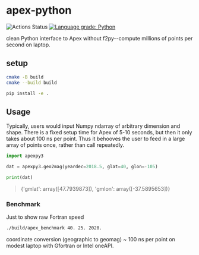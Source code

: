 # apex-python

![Actions Status](https://github.com/space-physics/apex-python/workflows/ci/badge.svg)
[![Language grade: Python](https://img.shields.io/lgtm/grade/python/g/space-physics/apex-python.svg?logo=lgtm&logoWidth=18)](https://lgtm.com/projects/g/space-physics/apex-python/context:python)

clean Python interface to Apex without f2py--compute millions of points per second on laptop.


## setup

```sh
cmake -B build
cmake --build build

pip install -e .
```

## Usage

Typically, users would input Numpy ndarray of arbitrary dimension and shape.
There is a fixed setup time for Apex of 5-10 seconds, but then it only takes about 100 ns per point.
Thus it behooves the user to feed in a large array of points once, rather than call repeatedly.

```python
import apexpy3

dat = apexpy3.geo2mag(yeardec=2018.5, glat=40, glon=-105)

print(dat)
```

> {'gmlat': array([47.7939873]), 'gmlon': array([-37.5895653])}

### Benchmark

Just to show raw Fortran speed

```sh
./build/apex_benchmark 40. 25. 2020.
```

coordinate conversion (geographic to geomag) ~ 100 ns per point on modest laptop with Gfortran or Intel oneAPI.

